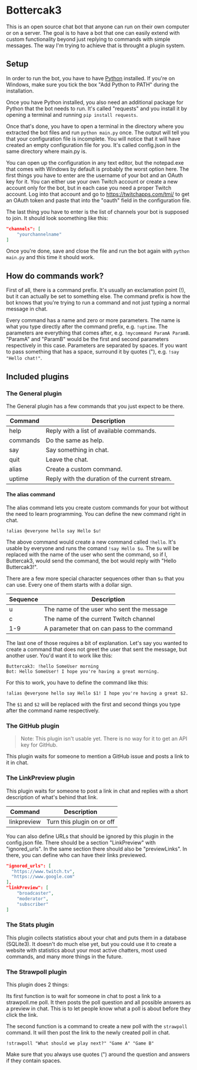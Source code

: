 # Bottercak3

This is an open source chat bot that anyone can run on their own computer or
on a server. The goal is to have a bot that one can easily extend with custom
functionality beyond just replying to commands with simple messages. The way
I'm trying to achieve that is throught a plugin system.

## Setup

In order to run the bot, you have to have [Python](https://www.python.org)
installed. If you're on Windows, make sure you tick the box "Add Python to
PATH" during the installation.

Once you have Python installed, you also need an additional package for Python
that the bot needs to run. It's called "requests" and you install it by opening
a terminal and running `pip install requests`.

Once that's done, you have to open a terminal in the directory where you
extracted the bot files and run `python main.py` once. The output will tell you
that your configuration file is incomplete. You will notice that it will have
created an empty configuration file for you. It's called config.json in the
same directory where main.py is.

You can open up the configuration in any text editor, but the notepad.exe that
comes with Windows by default is probably the worst option here. The first
things you have to enter are the username of your bot and an OAuth key for it.
You can either use your own Twitch account or create a new account only for the
bot, but in each case you need a proper Twitch account. Log into that account
and go to https://twitchapps.com/tmi/ to get an OAuth token and paste that into
the "oauth" field in the configuration file.

The last thing you have to enter is the list of channels your bot is supposed
to join. It should look soomething like this:

```JSON
"channels": [
    "yourchannelname"
]
```

Once you're done, save and close the file and run the bot again with
`python main.py` and this time it should work.

## How do commands work?

First of all, there is a command prefix. It's usually an exclamation point (!),
but it can actually be set to something else. The command prefix is how the bot
knows that you're trying to run a command and not just typing a normal message
in chat.

Every command has a name and zero or more parameters. The name is what you
type directly after the command prefix, e.g. `!uptime`. The parameters are
everything that comes after, e.g. `!mycommand ParamA ParamB`. "ParamA" and
"ParamB" would be the first and second parameters respectively in this case.
Parameters are separated by spaces. If you want to pass something that has a
space, surround it by quotes ("), e.g. `!say "Hello chat!"`.

## Included plugins

### The General plugin

The General plugin has a few commands that you just expect to be there.

| Command | Description |
| ------- | ----------- |
| help | Reply with a list of available commands. |
| commands | Do the same as help. |
| say | Say something in chat. |
| quit | Leave the chat. |
| alias | Create a custom command. |
| uptime | Reply with the duration of the current stream. |

#### The alias command

The alias command lets you create custom commands for your bot without the need
to learn programming. You can define the new command right in chat.

```
!alias @everyone hello say Hello $u!
```

The above command would create a new command called `!hello`. It's usable by everyone and runs the comand `!say Hello $u`. The `$u` will be replaced with
the name of the user who sent the command, so if I, Buttercak3, would send the
command, the bot would reply with "Hello Buttercak3!".

There are a few more special character sequences other than `$u` that you can use. Every one of them starts with a dollar sign.

| Sequence | Description |
| -------- | ----------- |
| u | The name of the user who sent the message |
| c | The name of the current Twitch channel |
| 1-9 | A parameter that on can pass to the command |

The last one of those requires a bit of explanation. Let's say you wanted to
create a command that does not greet the user that sent the message, but
another user. You'd want it to work like this:

```
Buttercak3: !hello SomeUser morning
Bot: Hello SomeUser! I hope you're having a great morning.
```

For this to work, you have to define the command like this:

```
!alias @everyone hello say Hello $1! I hope you're having a great $2.
```

The `$1` and `$2` will be replaced with the first and second things you type
after the command name respectively.

### The GitHub plugin

> Note: This plugin isn't usable yet. There is no way for it to get an API key
> for GitHub.

This plugin waits for someone to mention a GitHub issue and posts a link to it
in chat.

### The LinkPreview plugin

This plugin waits for someone to post a link in chat and replies with a short
description of what's behind that link.

| Command | Description |
| ------- | ----------- |
| linkpreview | Turn this plugin on or off |

You can also define URLs that should be ignored by this plugin in the
config.json file. There should be a section "LinkPreview" with "ignored_urls". In the same section there should also be "previewLinks". In there, you can define who can have their links previewed.

```JSON
"ignored_urls": [
  "https://www.twitch.tv",
  "https://www.google.com"
],
"linkPreview": [
    "broadcaster",
    "moderator",
    "subscriber"
]
```

### The Stats plugin

This plugin collects statistics about your chat and puts them in a database (SQLite3). It doesn't do much else yet, but you could use it to create a
website with statistics about your most active chatters, most used commands,
and many more things in the future.

### The Strawpoll plugin

This plugin does 2 things:

Its first function is to wait for someone in chat to post a link to a
strawpoll.me poll. It then posts the poll question and all possible answers as
a preview in chat. This is to let people know what a poll is about before they
click the link.

The second function is a command to create a new poll with the `strawpoll`
command. It will then post the link to the newly created poll in chat.

```
!strawpoll "What should we play next?" "Game A" "Game B"
```

Make sure that you always use quotes (") around the question and answers if
they contain spaces.
